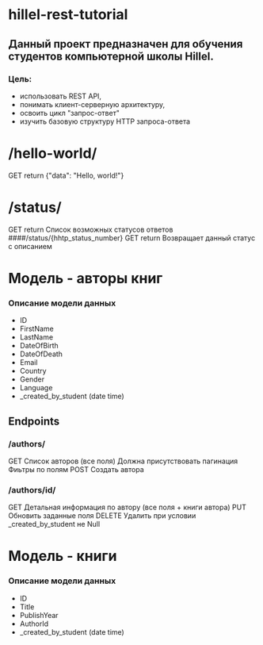 # hillel-rest-tutorial

## Данный проект предназначен для обучения студентов компьютерной школы Hillel.

### Цель:
 - использовать REST API, 
 - понимать клиент-серверную архитектуру, 
 - освоить цикл "запрос-ответ"
 - изучить базовую структуру HTTP запроса-ответа
 
# /hello-world/
GET return {"data": "Hello, world!"}

# /status/
GET return Список возможных статусов ответов
####/status/{hhtp_status_number}
GET return Возвращает данный статус с описанием

# Модель - авторы книг
### Описание модели данных

- ID
- FirstName
- LastName
- DateOfBirth
- DateOfDeath
- Email
- Country
- Gender
- Language
- _created_by_student (date time)

## Endpoints
### /authors/
GET
Список авторов (все поля)
Должна присутствовать пагинация
Фиьтры по полям
POST
Создать автора
### /authors/id/
GET
Детальная информация по автору (все поля + книги автора)
PUT
Обновить заданные поля
DELETE
Удалить при условии _created_by_student не Null


# Модель - книги
### Описание модели данных

- ID
- Title
- PublishYear
- AuthorId
- _created_by_student (date time)




